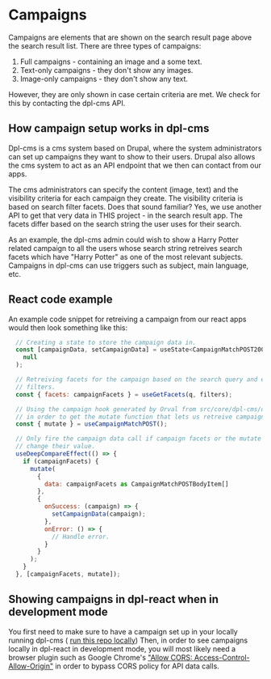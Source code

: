 # Campaigns

Campaigns are elements that are shown on the search result page above the search
result list. There are three types of campaigns:

1. Full campaigns - containing an image and a some text.
2. Text-only campaigns - they don't show any images.
3. Image-only campaigns - they don't show any text.

However, they are only shown in case certain criteria are met. We check for this
by contacting the dpl-cms API.

## How campaign setup works in dpl-cms

Dpl-cms is a cms system based on Drupal, where the system administrators can set
up campaigns they want to show to their users. Drupal also allows the cms system
to act as an API endpoint that we then can contact from our apps.

The cms administrators can specify the content (image, text) and the visibility
criteria for each campaign they create. The visibility criteria is based on
search filter facets.
Does that sound familiar? Yes, we use another API to get that very data
in THIS project - in the search result app.
The facets differ based on the search string the user uses for their search.

As an example, the dpl-cms admin could wish to show a Harry Potter related
campaign to all the users whose search string retreives search facets which
have "Harry Potter" as one of the most relevant subjects.
Campaigns in dpl-cms can use triggers such as subject, main language, etc.

## React code example

An example code snippet for retreiving a campaign from our react apps would then
look something like this:

```javascript
  // Creating a state to store the campaign data in.
  const [campaignData, setCampaignData] = useState<CampaignMatchPOST200 | null>(
    null
  );

  // Retreiving facets for the campaign based on the search query and existing
  // filters.
  const { facets: campaignFacets } = useGetFacets(q, filters);

  // Using the campaign hook generated by Orval from src/core/dpl-cms/dpl-cms.ts
  // in order to get the mutate function that lets us retreive campaigns.
  const { mutate } = useCampaignMatchPOST();

  // Only fire the campaign data call if campaign facets or the mutate function
  // change their value.
  useDeepCompareEffect(() => {
    if (campaignFacets) {
      mutate(
        {
          data: campaignFacets as CampaignMatchPOSTBodyItem[]
        },
        {
          onSuccess: (campaign) => {
            setCampaignData(campaign);
          },
          onError: () => {
            // Handle error.
          }
        }
      );
    }
  }, [campaignFacets, mutate]);

```

## Showing campaigns in dpl-react when in development mode

You first need to make sure to have a campaign set up in your locally running
dpl-cms (
[run this repo locally](https://github.com/danskernesdigitalebibliotek/dpl-cms))
Then, in order to see campaigns locally in dpl-react in development mode, you
will most likely need a browser plugin such as Google Chrome's
["Allow CORS: Access-Control-Allow-Origin"](https://chrome.google.com/webstore/detail/allow-cors-access-control/lhobafahddgcelffkeicbaginigeejlf?hl=en)
in order to bypass CORS policy for API data calls.
